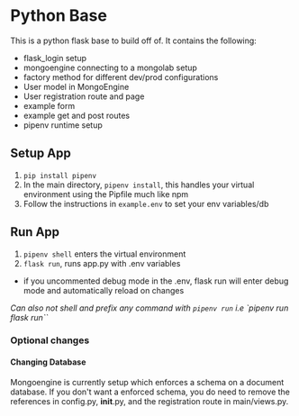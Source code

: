 # Python Base
This is a python flask base to build off of. It contains the following:
- flask_login setup
- mongoengine connecting to a mongolab setup
- factory method for different dev/prod configurations
- User model in MongoEngine
- User registration route and page  
- example form
- example get and post routes
- pipenv runtime setup

## Setup App
1. `pip install pipenv`
2. In the main directory, `pipenv install`, this handles your virtual environment using the Pipfile much like npm
3. Follow the instructions in `example.env` to set your env variables/db

## Run App
1. `pipenv shell` enters the virtual environment
2. `flask run`, runs app.py with .env variables
- if you uncommented debug mode in the .env, flask run will enter debug mode and automatically reload on changes

*Can also not shell and prefix any command with `pipenv run` i.e `pipenv run flask run``*

### Optional changes
#### Changing Database 
Mongoengine is currently setup which enforces a schema on a document database. If you don't want a enforced schema, you do need to remove the references in config.py, __init__.py, and the registration route in main/views.py.
